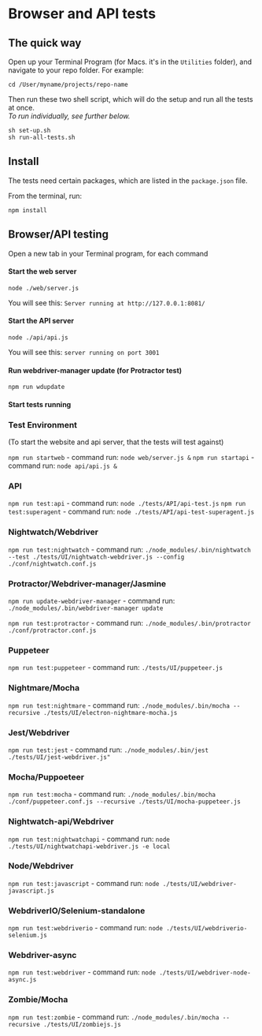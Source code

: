 # Browser and API tests

## The quick way

Open up your Terminal Program (for Macs. it's in the `Utilities` folder), and navigate to your repo folder. For example:
```
cd /User/myname/projects/repo-name
```
Then run these two shell script, which will do the setup and run all the tests at once.  
_To run individually, see further below._

```
sh set-up.sh
sh run-all-tests.sh
```

## Install

The tests need certain packages, which are listed in the `package.json` file.

From the terminal, run:
```
npm install
```

## Browser/API testing

Open a new tab in your Terminal program, for each command

#### Start the web server
```
node ./web/server.js
```
You will see this:
`Server running at http://127.0.0.1:8081/`

#### Start the API server
```
node ./api/api.js
```
You will see this:
`server running on port 3001`


#### Run webdriver-manager update (for Protractor test)
```
npm run wdupdate
```

#### Start tests running

### Test Environment

(To start the website and api server, that the tests will test against)

`npm run startweb` - command run: `node web/server.js &`
`npm run startapi` - command run: `node api/api.js &`

### API

`npm run test:api` - command run: `node ./tests/API/api-test.js`
`npm run test:superagent` - command run: `node ./tests/API/api-test-superagent.js`

### Nightwatch/Webdriver

`npm run test:nightwatch` - command run: `./node_modules/.bin/nightwatch --test ./tests/UI/nightwatch-webdriver.js --config ./conf/nightwatch.conf.js`

### Protractor/Webdriver-manager/Jasmine

`npm run update-webdriver-manager` - command run: `./node_modules/.bin/webdriver-manager update`

`npm run test:protractor` - command run: `./node_modules/.bin/protractor ./conf/protractor.conf.js`

### Puppeteer

`npm run test:puppeteer` - command run: `./tests/UI/puppeteer.js`

### Nightmare/Mocha

`npm run test:nightmare` - command run: `./node_modules/.bin/mocha --recursive ./tests/UI/electron-nightmare-mocha.js`

### Jest/Webdriver

`npm run test:jest` - command run: `./node_modules/.bin/jest ./tests/UI/jest-webdriver.js"`

### Mocha/Puppoeteer

`npm run test:mocha` - command run: `./node_modules/.bin/mocha ./conf/puppeteer.conf.js --recursive ./tests/UI/mocha-puppeteer.js`

### Nightwatch-api/Webdriver

`npm run test:nightwatchapi` - command run: `node ./tests/UI/nightwatchapi-webdriver.js -e local`

### Node/Webdriver

`npm run test:javascript` - command run: `node ./tests/UI/webdriver-javascript.js`

### WebdriverIO/Selenium-standalone

`npm run test:webdriverio` - command run: `node ./tests/UI/webdriverio-selenium.js`

### Webdriver-async

`npm run test:webdriver` - command run: `node ./tests/UI/webdriver-node-async.js`

### Zombie/Mocha

`npm run test:zombie` - command run: `./node_modules/.bin/mocha --recursive ./tests/UI/zombiejs.js`
